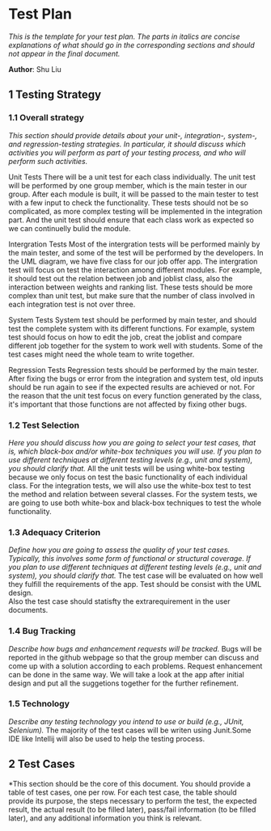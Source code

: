 # Test Plan

*This is the template for your test plan. The parts in italics are concise explanations of what should go in the corresponding sections and should not appear in the final document.*

**Author**: Shu Liu

## 1 Testing Strategy

### 1.1 Overall strategy

*This section should provide details about your unit-, integration-, system-, and regression-testing strategies. In particular, it should discuss which activities you will perform as part of your testing process, and who will perform such activities.*

Unit Tests
There will be a unit test for each class individually. The unit test will be performed by one group member, which is the main tester in our group.
After each module is built, it will be passed to the main tester to test with a few input to check the functionality. These tests should not be so complicated,
as more complex testing will be implemented in the integration part. And the unit test should ensure that each class work as expected so we can continuelly bulid the module.

Intergration Tests
Most of the intergration tests will be performed mainly by the main tester, and some of the test will be performed by the developers. In the UML diagram, we have
five class for our job offer app. The intergration test will focus on test the interaction among different modules. For example, it should test out the relation between job and joblist class,
also the interaction between weights and ranking list. These tests should be more complex than unit test, but make sure that the number of class involved in each integration test is not over three.

System Tests
System test should be performed by main tester, and should test the complete system with its different functions. For example, system test should focus on how to edit the job, creat the joblist and compare different job together
for the system to work well with students. Some of the test cases might need the whole team to write together.

Regression Tests 
Regression tests should be performed by the main tester. After fixing the bugs or error from the integration and system test, 
old inputs should be run again to see if the expected results are achieved or not. For the reason that the unit test focus on every function generated by the class, 
it's important that those functions are not affected by fixing other bugs.

### 1.2 Test Selection
*Here you should discuss how you are going to select your test cases, that is, which black-box and/or white-box techniques you will use. If you plan to use different techniques at different testing levels (e.g., unit and system), you should clarify that.*
All the unit tests will be using white-box testing because we only focus on test the basic functionality of each individual class. For the integration tests, we will also use the white-box test to test the method and 
relation between several classes. For the system tests, we are going to use both white-box and black-box techniques to test the whole functionality.

### 1.3 Adequacy Criterion
*Define how you are going to assess the quality of your test cases. Typically, this involves some form of functional or structural coverage. If you plan to use different techniques at different testing levels (e.g., unit and system), you should clarify that.*
The test case will be evaluated on how well they fulfill the requirements of the app. Test should be consist with the UML design.  
Also the test case should statisfty the extrarequirement in the user documents.

### 1.4 Bug Tracking

*Describe how bugs and enhancement requests will be tracked.*
Bugs will be reported in the github webpage so that the group member can discuss and come up with a solution according to each problems. 
Request enhancement can be done in the same way. We will take a look at the app after initial design and put all the suggetions together for the further refinement.


### 1.5 Technology
*Describe any testing technology you intend to use or build (e.g., JUnit, Selenium).*
The majority of the test cases will be writen using Junit.Some IDE like Intellij will also be used to help the testing process.


## 2 Test Cases
*This section should be the core of this document. You should provide a table of test cases, one per row. For each test case, the table should provide its purpose, the steps necessary to perform the test, the expected result, the actual result (to be filled later), pass/fail information (to be filled later), and any additional information you think is relevant.
   
	
